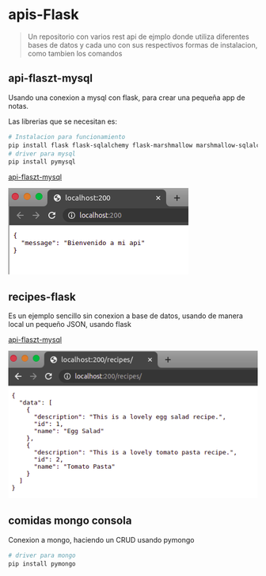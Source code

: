# apis-Flask
> Un repositorio con varios rest api de ejmplo donde utiliza diferentes bases de datos y cada uno con sus respectivos formas de instalacion, como tambien los comandos

## api-flaszt-mysql
Usando una conexion a mysql con flask, para crear una pequeña app de notas.

Las librerias que se necesitan es:
```bash
# Instalacion para funcionamiento
pip install flask flask-sqlalchemy flask-marshmallow marshmallow-sqlalchemy
# driver para mysql
pip install pymysql

```

[api-flaszt-mysql](https://github.com/Luis-Blash/apis-flask/tree/master/api-flazt-mysql "api flas mysql")

![alt flask_mysql](https://github.com/Luis-Blash/apis-flask/blob/master/git-img/flask-mysql.png "Flask mysql")

## recipes-flask
Es un ejemplo sencillo sin conexion a base de datos, usando de manera local un pequeño JSON, usando flask

[api-flaszt-mysql](https://github.com/Luis-Blash/apis-flask/tree/master/recipes-flask "recipes-flask")

![alt flask_recipe](https://github.com/Luis-Blash/apis-flask/blob/master/git-img/recipes-flask.png "Flask recipe")

## comidas mongo consola
Conexion a mongo, haciendo un CRUD usando pymongo
```bash
# driver para mongo
pip install pymongo

```
